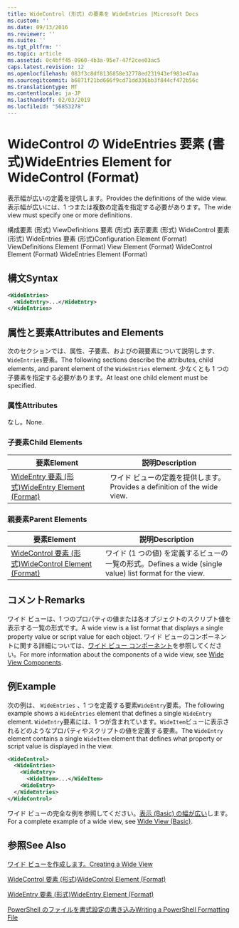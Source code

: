 ```yaml
---
title: WideControl (形式) の要素を WideEntries |Microsoft Docs
ms.custom: ''
ms.date: 09/13/2016
ms.reviewer: ''
ms.suite: ''
ms.tgt_pltfrm: ''
ms.topic: article
ms.assetid: 0c4bff45-0960-4b3a-95e7-47f2cee03ac5
caps.latest.revision: 12
ms.openlocfilehash: 083f3c8df8136858e32778ed231943ef983e47aa
ms.sourcegitcommit: b6871f21bd666f9cd71dd336bb3f844cf472b56c
ms.translationtype: MT
ms.contentlocale: ja-JP
ms.lasthandoff: 02/03/2019
ms.locfileid: "56853278"
---
```

# <a name="wideentries-element-for-widecontrol-format"></a><span data-ttu-id="9d7ac-102">WideControl の WideEntries 要素 (書式)</span><span class="sxs-lookup"><span data-stu-id="9d7ac-102">WideEntries Element for WideControl (Format)</span></span>

<span data-ttu-id="9d7ac-103">表示幅が広いの定義を提供します。</span><span class="sxs-lookup"><span data-stu-id="9d7ac-103">Provides the definitions of the wide view.</span></span> <span data-ttu-id="9d7ac-104">表示幅が広いには、1 つまたは複数の定義を指定する必要があります。</span><span class="sxs-lookup"><span data-stu-id="9d7ac-104">The wide view must specify one or more definitions.</span></span>

<span data-ttu-id="9d7ac-105">構成要素 (形式) ViewDefinitions 要素 (形式) 表示要素 (形式) WideControl 要素 (形式) WideEntries 要素 (形式)</span><span class="sxs-lookup"><span data-stu-id="9d7ac-105">Configuration Element (Format) ViewDefinitions Element (Format) View Element (Format) WideControl Element (Format) WideEntries Element (Format)</span></span>

## <a name="syntax"></a><span data-ttu-id="9d7ac-106">構文</span><span class="sxs-lookup"><span data-stu-id="9d7ac-106">Syntax</span></span>

```xml
<WideEntries>
  <WideEntry>...</WideEntry>
</WideEntries>

```

## <a name="attributes-and-elements"></a><span data-ttu-id="9d7ac-107">属性と要素</span><span class="sxs-lookup"><span data-stu-id="9d7ac-107">Attributes and Elements</span></span>

<span data-ttu-id="9d7ac-108">次のセクションでは、属性、子要素、およびの親要素について説明します、`WideEntries`要素。</span><span class="sxs-lookup"><span data-stu-id="9d7ac-108">The following sections describe the attributes, child elements, and parent element of the `WideEntries` element.</span></span> <span data-ttu-id="9d7ac-109">少なくとも 1 つの子要素を指定する必要があります。</span><span class="sxs-lookup"><span data-stu-id="9d7ac-109">At least one child element must be specified.</span></span>

### <a name="attributes"></a><span data-ttu-id="9d7ac-110">属性</span><span class="sxs-lookup"><span data-stu-id="9d7ac-110">Attributes</span></span>

<span data-ttu-id="9d7ac-111">なし。</span><span class="sxs-lookup"><span data-stu-id="9d7ac-111">None.</span></span>

### <a name="child-elements"></a><span data-ttu-id="9d7ac-112">子要素</span><span class="sxs-lookup"><span data-stu-id="9d7ac-112">Child Elements</span></span>

|<span data-ttu-id="9d7ac-113">要素</span><span class="sxs-lookup"><span data-stu-id="9d7ac-113">Element</span></span>|<span data-ttu-id="9d7ac-114">説明</span><span class="sxs-lookup"><span data-stu-id="9d7ac-114">Description</span></span>|
|-------------|-----------------|
|[<span data-ttu-id="9d7ac-115">WideEntry 要素 (形式)</span><span class="sxs-lookup"><span data-stu-id="9d7ac-115">WideEntry Element (Format)</span></span>](./wideentry-element-for-widecontrol-format.md)|<span data-ttu-id="9d7ac-116">ワイド ビューの定義を提供します。</span><span class="sxs-lookup"><span data-stu-id="9d7ac-116">Provides a definition of the wide view.</span></span>|

### <a name="parent-elements"></a><span data-ttu-id="9d7ac-117">親要素</span><span class="sxs-lookup"><span data-stu-id="9d7ac-117">Parent Elements</span></span>

|<span data-ttu-id="9d7ac-118">要素</span><span class="sxs-lookup"><span data-stu-id="9d7ac-118">Element</span></span>|<span data-ttu-id="9d7ac-119">説明</span><span class="sxs-lookup"><span data-stu-id="9d7ac-119">Description</span></span>|
|-------------|-----------------|
|[<span data-ttu-id="9d7ac-120">WideControl 要素 (形式)</span><span class="sxs-lookup"><span data-stu-id="9d7ac-120">WideControl Element (Format)</span></span>](./widecontrol-element-format.md)|<span data-ttu-id="9d7ac-121">ワイド (1 つの値) を定義するビューの一覧の形式。</span><span class="sxs-lookup"><span data-stu-id="9d7ac-121">Defines a wide (single value) list format for the view.</span></span>|

## <a name="remarks"></a><span data-ttu-id="9d7ac-122">コメント</span><span class="sxs-lookup"><span data-stu-id="9d7ac-122">Remarks</span></span>

<span data-ttu-id="9d7ac-123">ワイド ビューは、1 つのプロパティの値または各オブジェクトのスクリプト値を表示する一覧の形式です。</span><span class="sxs-lookup"><span data-stu-id="9d7ac-123">A wide view is a list format that displays a single property value or script value for each object.</span></span> <span data-ttu-id="9d7ac-124">ワイド ビューのコンポーネントに関する詳細については、[ワイド ビュー コンポーネント](./creating-a-wide-view.md)を参照してください。</span><span class="sxs-lookup"><span data-stu-id="9d7ac-124">For more information about the components of a wide view, see [Wide View Components](./creating-a-wide-view.md).</span></span>

## <a name="example"></a><span data-ttu-id="9d7ac-125">例</span><span class="sxs-lookup"><span data-stu-id="9d7ac-125">Example</span></span>

<span data-ttu-id="9d7ac-126">次の例は、 `WideEntries` 、1 つを定義する要素`WideEntry`要素。</span><span class="sxs-lookup"><span data-stu-id="9d7ac-126">The following example shows a `WideEntries` element that defines a single `WideEntry` element.</span></span> <span data-ttu-id="9d7ac-127">`WideEntry`要素には、1 つが含まれています。`WideItem`ビューに表示されるどのようなプロパティやスクリプトの値を定義する要素。</span><span class="sxs-lookup"><span data-stu-id="9d7ac-127">The `WideEntry` element contains a single `WideItem` element that defines what property or script value is displayed in the view.</span></span>

```xml
<WideControl>
  <WideEntries>
    <WideEntry>
      <WideItem>...</WideItem>
    <WideEntry>
  </WideEntries>
</WideControl>
```

<span data-ttu-id="9d7ac-128">ワイド ビューの完全な例を参照してください。[表示 (Basic) の幅が広い](./wide-view-basic.md)します。</span><span class="sxs-lookup"><span data-stu-id="9d7ac-128">For a complete example of a wide view, see [Wide View (Basic)](./wide-view-basic.md).</span></span>

## <a name="see-also"></a><span data-ttu-id="9d7ac-129">参照</span><span class="sxs-lookup"><span data-stu-id="9d7ac-129">See Also</span></span>

[<span data-ttu-id="9d7ac-130">ワイド ビューを作成します。</span><span class="sxs-lookup"><span data-stu-id="9d7ac-130">Creating a Wide View</span></span>](./creating-a-wide-view.md)

[<span data-ttu-id="9d7ac-131">WideControl 要素 (形式)</span><span class="sxs-lookup"><span data-stu-id="9d7ac-131">WideControl Element (Format)</span></span>](./widecontrol-element-format.md)

[<span data-ttu-id="9d7ac-132">WideEntry 要素 (形式)</span><span class="sxs-lookup"><span data-stu-id="9d7ac-132">WideEntry Element (Format)</span></span>](./wideentry-element-for-widecontrol-format.md)

[<span data-ttu-id="9d7ac-133">PowerShell のファイルを書式設定の書き込み</span><span class="sxs-lookup"><span data-stu-id="9d7ac-133">Writing a PowerShell Formatting File</span></span>](./writing-a-powershell-formatting-file.md)
